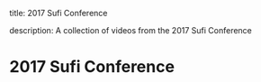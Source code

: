 title: 2017 Sufi Conference

description: A collection of videos from the 2017 Sufi Conference

# 2017 Sufi Conference
